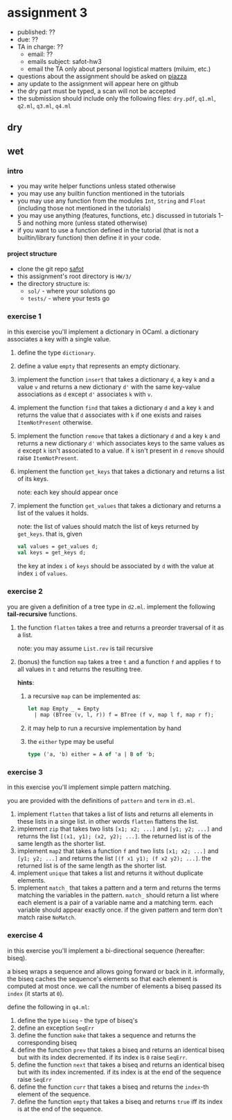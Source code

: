 # assignment 3

* published: ??
* due: ??
* TA in charge: ??
  * email: ??
  * emails subject: safot-hw3
  * email the TA only about personal logistical matters (miluim, etc.)
* questions about the assignment should be asked on [piazza](https://piazza.com/technion.ac.il/spring2022/236319)
* any update to the assignment will appear here on github
* the dry part must be typed, a scan will not be accepted
* the submission should include only the following files: `dry.pdf`, `q1.ml`, `q2.ml`, `q3.ml`, `q4.ml`

## dry

## wet

### intro

* you may write helper functions unless stated otherwise
* you may use any builtin function mentioned in the tutorials
* you may use any function from the modules `Int`, `String` and `Float` (including those not mentioned in the tutorials)
* you may use anything (features, functions, etc.) discussed in tutorials 1-5 and nothing more (unless stated otherwise)
* if you want to use a function defined in the tutorial (that is not a builtin/library function) then define it in your code.

#### project structure

* clone the git repo [safot](https://github.com/CS234319/safot)
* this assignment's root directory is `HW/3/`
* the directory structure is:
  * `sol/` - where your solutions go
  * `tests/` - where your tests go

### exercise 1

in this exercise you'll implement a dictionary in OCaml. a dictionary associates a key with a single value.

1. define the type `dictionary`.
2. define a value `empty` that represents an empty dictionary.
3. implement the function `insert` that takes a dictionary `d`, a key `k` and a value `v` and returns a new dictionary `d'` with the same key-value associations as `d` except `d'` associates `k` with `v`.
4. implement the function `find` that takes a dictionary `d` and a key `k` and returns the value that `d` associates with `k` if one exists and raises `ItemNotPresent` otherwise.
5. implement the function `remove` that takes a dictionary `d` and a key `k` and returns a new dictionary `d'` which associates keys to the same values as `d` except `k` isn't associated to a value. if `k` isn't present in `d` `remove` should raise `ItemNotPresent`.
6. implement the function `get_keys` that takes a dictionary and returns a list of its keys.

    note: each key should appear once

7. implement the function `get_values` that takes a dictionary and returns a list of the values it holds.

    note: the list of values should match the list of keys returned by `get_keys`. that is, given

    ```ocaml
    val values = get_values d;
    val keys = get_keys d;
    ```

    the key at index `i` of `keys` should be associated by `d` with the value at index `i` of `values`.

### exercise 2

you are given a definition of a tree type in `d2.ml`. implement the following **tail-recursive** functions.

1. the function `flatten` takes a tree and returns a preorder traversal of it as a list.

    note: you may assume `List.rev` is tail recursive

2. (bonus) the function `map` takes a tree `t` and a function `f` and applies `f` to all values in `t` and returns the resulting tree.

    **hints**:

    1. a recursive `map` can be implemented as:

        ```ocaml
        let map Empty _ = Empty
          | map (BTree (v, l, r)) f = BTree (f v, map l f, map r f);
        ```

    2. it may help to run a recursive implementation by hand

    3. the `either` type may be useful

        ```ocaml
        type ('a, 'b) either = A of 'a | B of 'b;
        ```

### exercise 3

in this exercise you'll implement simple pattern matching.

you are provided with the definitions of `pattern` and `term` in `d3.ml`.

1. implement `flatten` that takes a list of lists and returns all elements in these lists in a singe list. in other words `flatten` flattens the list.
2. implement `zip` that takes two lists `[x1; x2; ...]` and `[y1; y2; ...]` and returns the list `[(x1, y1); (x2, y2); ...]`. the returned list is of the same length as the shorter list.
3. implement `map2` that takes a function `f` and two lists `[x1; x2; ...]` and `[y1; y2; ...]` and returns the list `[(f x1 y1); (f x2 y2); ...]`. the returned list is of the same length as the shorter list.
4. implement `unique` that takes a list and returns it without duplicate elements.
5. implement `match_` that takes a pattern and a term and returns the terms matching the variables in the pattern. `match_` should return a list where each element is a pair of a variable name and a matching term. each variable should appear exactly once. if the given pattern and term don't match raise `NoMatch`.

### exercise 4

in this exercise you'll implement a bi-directional sequence (hereafter: biseq).

a biseq wraps a sequence and allows going forward or back in it. informally, the biseq caches the sequence's elements so that each element is computed at most once. we call the number of elements a biseq passed its `index` (it starts at `0`).

define the following in `q4.ml`:

1. define the type `biseq` - the type of biseq's
2. define an exception `SeqErr`
3. define the function `make` that takes a sequence and returns the corresponding biseq
4. define the function `prev` that takes a biseq and returns an identical biseq but with its index decremented. if its index is `0` raise `SeqErr`.
5. define the function `next` that takes a biseq and returns an identical biseq but with its index incremented. if its index is at the end of the sequence raise `SeqErr`
6. define the function `curr` that takes a biseq and returns the `index`-th element of the sequence.
7. define the function `empty` that takes a biseq and returns `true` iff its index is at the end of the sequence.
